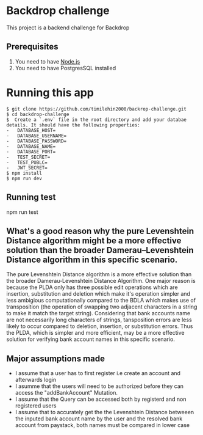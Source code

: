 # Backdrop challenge

This project is a backend challenge for Backdrop

## Prerequisites

1. You need to have [Node.js](https://nodejs.org/en/download)
2. You need to have PostgresSQL installed

# Running this app

```shell
$ git clone https://github.com/timilehin2000/backrop-challenge.git
$ cd backdrop-challenge
$  Create a `.env` file in the root directory and add your databae details. It should have the following properties:
-   DATABASE_HOST=
-   DATABASE_USERNAME=
-   DATABASE_PASSWORD=
-   DATABASE_NAME=
-   DATABASE_PORT=
-   TEST_SECRET=
-   TEST_PUBLC=
-   JWT_SECRET=
$ npm install
$ npm run dev
```

## Running test

npm run test

## What's a good reason why the pure Levenshtein Distance algorithm might be a more effective solution than the broader Damerau–Levenshtein Distance algorithm in this specific scenario.

The pure Levenshtein Distance algorithm is a more effective solution than the broader Damerau-Levenshtein Distance Algorithm. One major reason is because the PLDA only has three possible edit operations which are insertion, substitution and deletion which make it's operation simpler and less ambigious computationally compared to the BDLA which makes use of transposition (the operation of swapping two adjacent characters in a string to make it match the target string). Considering that bank accounts name are not necessarily long characters of strings, tansposition errors are less likely to occur compared to deletion, insertion, or substitution errors. Thus the PLDA, which is simpler and more efficient, may be a more effective solution for verifying bank account names in this specific scenario.

## Major assumptions made

-   I assume that a user has to first register i.e create an account and afterwards login
-   I asumme that the users will need to be authorized before they can access the "addBankAccount" Mutation.
-   I assume that the Query can be accessed both by registerd and non registered users
-   I assume that to accurately get the the Levenshtein Distance betweeen the inputed bank account name by the user and the resolved bank account from paystack, both names must be compared in lower case
